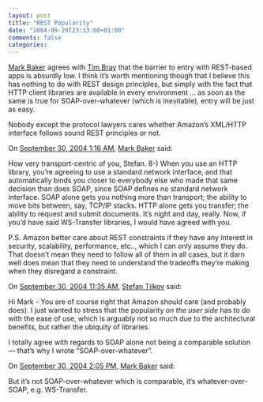 ```yaml
---
layout: post
title: "REST Popularity"
date: "2004-09-29T23:13:00+01:00"
comments: false
categories: 
---
```


<p><a href="http://www.markbaker.ca/2002/09/Blog/2004/09/29#deliciousdistobj.ongoing_____Fee...lurry">Mark Baker</a> agrees with <a href="http://www.tbray.org/ongoing/When/200x/2004/09/28/FeedReadingNews">Tim Bray</a> that the barrier to entry with REST-based apps is absurdly low. I think it&#8217;s worth mentioning though that I believe this has nothing to do with REST design principles, but simply with the fact that HTTP client libraries are available in every environment &#8230; as soon as the same is true for SOAP-over-whatever (which is inevitable), entry will be just as easy.</p>

<p>Nobody except the protocol lawyers cares whether Amazon&#8217;s XML/HTTP interface follows sound REST principles or not.</p>

<section class="comments">

<div class="comment" id="comment-369">
On <a href="#comment-369" title="Permalink to this comment">September 30, 2004  1:16 AM</a>, <a href="http://www.markbaker.ca" title="http://www.markbaker.ca" rel="nofollow">Mark Baker</a>
said:
<p>How very transport-centric of you, Stefan. 8-)  When you use an HTTP library, you&#8217;re agreeing to use a standard network interface, and that automatically binds you closer to everybody else who made that same decision than does SOAP, since SOAP defines no standard network interface.  SOAP alone gets you nothing more than transport; the ability to move bits between, say, TCP/IP stacks.  HTTP alone gets you transfer; the ability to request and submit documents.  It&#8217;s night and day, really.  Now, if you&#8217;d have said WS-Transfer libraries, I would have agreed with you.</p>

<p>P.S. Amazon better care about REST constraints if they have any interest in security, scalability, performance, etc.., which I can only assume they do.  That doesn&#8217;t mean they need to follow all of them in all cases, but it darn well does mean that they need to understand the tradeoffs they&#8217;re making when they disregard a constraint.</p>


<div class="comment" id="comment-370">
On <a href="#comment-370" title="Permalink to this comment">September 30, 2004 11:35 AM</a>, <a href="/en/staff/st/">Stefan Tilkov</a>
said:
<p>Hi Mark - You are of course right that Amazon should care (and probably does). I just wanted to stress that the popularity <em>on the user side</em> has to do with the ease of use, which is arguably not so much due to the architectural benefits, but rather the ubiquity of libraries. </p>

<p>I totally agree with regards to SOAP alone not being a comparable solution &#8212; that&#8217;s why I wrote &#8220;SOAP-over-whatever&#8221;.</p>


<div class="comment" id="comment-371">
On <a href="#comment-371" title="Permalink to this comment">September 30, 2004  2:05 PM</a>, <a href="http://www.markbaker.ca" title="http://www.markbaker.ca" rel="nofollow">Mark Baker</a>
said:
<p>But it&#8217;s not SOAP-over-whatever which is comparable, it&#8217;s whatever-over-SOAP, e.g. WS-Transfer.</p>


</section>

